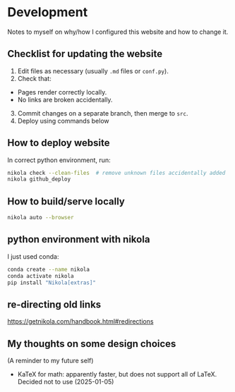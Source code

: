 # Development

Notes to myself on why/how I configured this website
and how to change it.

## Checklist for updating the website

1. Edit files as necessary (usually `.md` files or `conf.py`).
2. Check that:
  - Pages render correctly locally.
  - No links are broken accidentally.
3. Commit changes on a separate branch, then merge to `src`.
4. Deploy using commands below

## How to deploy website

In correct python environment, run:

```bash
nikola check --clean-files  # remove unknown files accidentally added
nikola github_deploy
```

## How to build/serve locally

```bash
nikola auto --browser
```

## python environment with nikola

I just used conda:

```bash
conda create --name nikola
conda activate nikola
pip install "Nikola[extras]"
```

## re-directing old links

<https://getnikola.com/handbook.html#redirections>

## My thoughts on some design choices

(A reminder to my future self)

- KaTeX for math: apparently faster, but does not support all of LaTeX. Decided not to use (2025-01-05)
